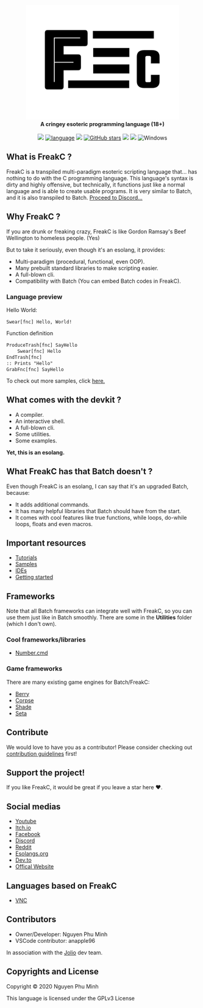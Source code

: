 <div align="center">
  <img src="Resources/Branding/logo.png" />
  <br/>
  <b>A cringey esoteric programming language (18+)</b>
  <br/>
  <br/>
  <a href="https://github.com/FreakC-Foundation/FreakC/blob/master/LICENSE.md"><img src="https://img.shields.io/badge/license-GPLv3-blue.svg"/></a>
  <a href="https://github.com/FreakC-Foundation/FreakC/search?l=batchfile"><img alt="language" src="https://img.shields.io/badge/language-Batchfile-purple.svg"></a>
  <a href="#"><img src="https://img.shields.io/github/downloads/FreakC-Foundation/FreakC/total.svg"/></a>
  <a href="https://github.com/FreakC-Foundation/FreakC/stargazers"><img alt="GitHub stars" src="https://img.shields.io/github/stars/FreakC-Foundation/FreakC?color=gold"></a>
  <a href="https://github.com/FreakC-Foundation/FreakC/blob/master/.github/CONTRIBUTING.md"><img src="https://img.shields.io/badge/PRs-welcome-brightgreen.svg"></a>
  <a href="https://discord.gg/8PjqmzVFer"><img src="https://img.shields.io/discord/845855288245878784.svg"/></a>
  <img alt="Windows" src="https://img.shields.io/static/v1?label=&message=Windows&color=0078D6&logo=Windows">
</div>

## What is FreakC ?
FreakC is a transpiled multi-paradigm esoteric scripting language that... has nothing to do with the C programming language. This language's syntax is dirty and highly offensive, but technically, it functions just like a normal language and is able to create usable programs. It is very similar to Batch, and it is also transpiled to Batch.
<a href="https://discord.gg/8PjqmzVFer">Proceed to Discord...</a>

## Why FreakC ?
If you are drunk or freaking crazy, FreakC is like Gordon Ramsay's Beef Wellington to homeless people. (Yes)

But to take it seriously, even though it's an esolang, it provides:

* Multi-paradigm (procedural, functional, even OOP).
* Many prebuilt standard libraries to make scripting easier.
* A full-blown cli.
* Compatibility with Batch (You can embed Batch codes in FreakC).

### Language preview
Hello World:

    Swear[fnc] Hello, World!

Function definition

    ProduceTrash[fnc] SayHello
        Swear[fnc] Hello
    EndTrash[fnc]
    :: Prints "Hello"
    GrabFnc[fnc] SayHello
    
To check out more samples, click <a href=https://github.com/FreakC-Foundation/FreakC/tree/master/Examples>here.</a>

## What comes with the devkit ?
* A compiler.
* An interactive shell.
* A full-blown cli.
* Some utilities.
* Some examples.

**Yet, this is an esolang.**

## What FreakC has that Batch doesn't ?
Even though FreakC is an esolang, I can say that it's an upgraded Batch, because:

- It adds additional commands.
- It has many helpful libraries that Batch should have from the start.
- It comes with cool features like true functions, while loops, do-while loops, floats and even macros.

## Important resources
* [Tutorials](https://github.com/FreakC-Foundation/FreakC/blob/master/TUTORIAL.md)
* [Samples](https://github.com/FreakC-Foundation/FreakC/tree/master/Examples)
* [IDEs](IDE.md)
* [Getting started](https://youtu.be/l_3sFSArQWg)

## Frameworks
Note that all Batch frameworks can integrate well with FreakC, so you can use them just like in Batch smoothly. There are some in the **Utilities** folder (which I don't own).

### Cool frameworks/libraries
* <a href="https://github.com/timlg07/Number.cmd">Number.cmd</a>

### Game frameworks
There are many existing game engines for Batch/FreakC:

* <a href="https://github.com/Berry2460/cmd-berryengine">Berry</a>
* <a href="https://github.com/nguyenphuminh/Corpse">Corpse</a>
* <a href="https://github.com/Berry2460/shade_engine">Shade</a>
* <a href="https://github.com/Honguito98/Seta-Engine-for-Batch-games">Seta</a>

## Contribute
We would love to have you as a contributor! Please consider checking out [contribution guidelines](https://github.com/FreakC-Foundation/FreakC/blob/master/.github/CONTRIBUTING.md) first!

## Support the project!
If you like FreakC, it would be great if you leave a star here ❤️.

## Social medias
* <a href="https://youtu.be/0Pbah29aI4s">Youtube</a>
* <a href="https://npmgames.itch.io/freakc">Itch.io</a>
* <a href="https://www.facebook.com/FreakC-Programming-Language-111425377421861">Facebook</a>
* <a href="https://discord.gg/8PjqmzVFer">Discord</a>
* <a href="https://www.reddit.com/r/FreakC/">Reddit</a>
* <a href="https://esolangs.org/wiki/FreakC">Esolangs.org</a>
* <a href="https://dev.to/freakcdev297/freakc-the-esolang-that-can-do-stuffs-3f9c">Dev.to</a>
* <a href="https://freakc-foundation.github.io/">Offical Website</a>

## Languages based on FreakC
* <a href="https://github.com/nguyenphuminh/VNC">VNC</a>

## Contributors
* Owner/Developer: Nguyen Phu Minh
* VSCode contributor: anapple96

In association with the <a href="https://github.com/joliorg">Jolio</a> dev team.

## Copyrights and License
Copyright © 2020 Nguyen Phu Minh

This language is licensed under the GPLv3 License
